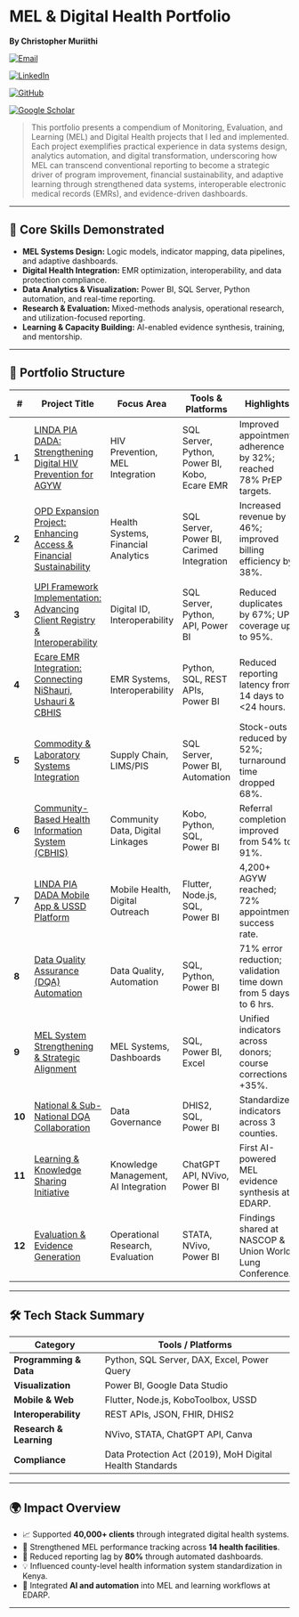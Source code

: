# MEL & Digital Health Portfolio


<p align="left">
  <strong>By Christopher Muriithi</strong>
</p>

<p align="left">
  <a href="mailto:nomiskris@gmail.com">
    <img src="https://img.shields.io/badge/Email-nomiskris@gmail.com-D14836?style=for-the-badge&logo=gmail&logoColor=white" alt="Email">
  </a>
</p>

<p align="left">
  <a href="https://www.linkedin.com/in/christopher-mwangi-894265b0">
    <img src="https://img.shields.io/badge/LinkedIn-Christopher%20Mwangi-0A66C2?style=for-the-badge&logo=linkedin&logoColor=white" alt="LinkedIn">
  </a>
</p>

<p align="left">
  <a href="https://github.com/ChrisMuriithi">
    <img src="https://img.shields.io/badge/GitHub-@ChrisMuriithi-181717?style=for-the-badge&logo=github&logoColor=white" alt="GitHub">
  </a>
</p>

<p align="left">
  <a href="https://scholar.google.com/citations?user=isM9thcAAAAJ&hl=en">
    <img src="https://img.shields.io/badge/Google_Scholar-4285F4?style=for-the-badge&logo=google-scholar&logoColor=white" alt="Google Scholar">
  </a>
</p>




> This portfolio presents a compendium of Monitoring, Evaluation, and Learning (MEL) and Digital Health projects that I led and implemented. Each project exemplifies practical experience in data systems design, analytics automation, and digital transformation, underscoring how MEL can transcend conventional reporting to become a strategic driver of program improvement, financial sustainability, and adaptive learning through strengthened data systems, interoperable electronic medical records (EMRs), and evidence-driven dashboards.


<!-- Repo Title & Description for GitHub -->
<!-- Title: MEL & Digital Health Projects -->
<!-- Description: Portfolio showcasing Monitoring, Evaluation & Learning (MEL) systems, data analytics, and digital health transformation projects led in Nairobi, Kenya. -->
---

## 🧠 Core Skills Demonstrated
- **MEL Systems Design:** Logic models, indicator mapping, data pipelines, and adaptive dashboards.  
- **Digital Health Integration:** EMR optimization, interoperability, and data protection compliance.  
- **Data Analytics & Visualization:** Power BI, SQL Server, Python automation, and real-time reporting.  
- **Research & Evaluation:** Mixed-methods analysis, operational research, and utilization-focused reporting.  
- **Learning & Capacity Building:** AI-enabled evidence synthesis, training, and mentorship.  

---

## 📂 Portfolio Structure

| # | Project Title | Focus Area | Tools & Platforms | Highlights |
|---|----------------|-------------|------------------|-------------|
| **1** | [LINDA PIA DADA: Strengthening Digital HIV Prevention for AGYW](Projects/LINDA-PIA-DADA/README.md) | HIV Prevention, MEL Integration | SQL Server, Python, Power BI, Kobo, Ecare EMR | Improved appointment adherence by 32%; reached 78% PrEP targets. |
| **2** | [OPD Expansion Project: Enhancing Access & Financial Sustainability](Projects/OPD-Expansion/README.md) | Health Systems, Financial Analytics | SQL Server, Power BI, Carimed Integration | Increased revenue by 46%; improved billing efficiency by 38%. |
| **3** | [UPI Framework Implementation: Advancing Client Registry & Interoperability](Projects/UPI-Framework/README.md) | Digital ID, Interoperability | SQL Server, Python, API, Power BI | Reduced duplicates by 67%; UPI coverage up to 95%. |
| **4** | [Ecare EMR Integration: Connecting NiShauri, Ushauri & CBHIS](Projects/EcareEMR/README.md) | EMR Systems, Interoperability | Python, SQL, REST APIs, Power BI | Reduced reporting latency from 14 days to <24 hours. |
| **5** | [Commodity & Laboratory Systems Integration](Projects/Commodity-Lab-Systems/README.md) | Supply Chain, LIMS/PIS | SQL Server, Power BI, Automation | Stock-outs reduced by 52%; turnaround time dropped 68%. |
| **6** | [Community-Based Health Information System (CBHIS)](Projects/CBHIS/README.md) | Community Data, Digital Linkages | Kobo, Python, SQL, Power BI | Referral completion improved from 54% to 91%. |
| **7** | [LINDA PIA DADA Mobile App & USSD Platform](Projects/LINDA-PIA-DADA-Mobile/README.md) | Mobile Health, Digital Outreach | Flutter, Node.js, SQL, Power BI | 4,200+ AGYW reached; 72% appointment success rate. |
| **8** | [Data Quality Assurance (DQA) Automation](Projects/DQA-Automation/README.md) | Data Quality, Automation | SQL, Python, Power BI | 71% error reduction; validation time down from 5 days to 6 hrs. |
| **9** | [MEL System Strengthening & Strategic Alignment](Projects/MEL-System-Strengthening/README.md) | MEL Systems, Dashboards | SQL, Power BI, Excel | Unified indicators across donors; course corrections +35%. |
| **10** | [National & Sub-National DQA Collaboration](Projects/National-DQA/README.md) | Data Governance | DHIS2, SQL, Power BI | Standardized indicators across 3 counties. |
| **11** | [Learning & Knowledge Sharing Initiative](Projects/Learning-Knowledge-Sharing/README.md) | Knowledge Management, AI Integration | ChatGPT API, NVivo, Power BI | First AI-powered MEL evidence synthesis at EDARP. |
| **12** | [Evaluation & Evidence Generation](Projects/Evaluation-Evidence-Generation/README.md) | Operational Research, Evaluation | STATA, NVivo, Power BI | Findings shared at NASCOP & Union World Lung Conference. |


---

## 🛠️ Tech Stack Summary
| Category | Tools / Platforms |
|-----------|------------------|
| **Programming & Data** | Python, SQL Server, DAX, Excel, Power Query |
| **Visualization** | Power BI, Google Data Studio |
| **Mobile & Web** | Flutter, Node.js, KoboToolbox, USSD |
| **Interoperability** | REST APIs, JSON, FHIR, DHIS2 |
| **Research & Learning** | NVivo, STATA, ChatGPT API, Canva |
| **Compliance** | Data Protection Act (2019), MoH Digital Health Standards |

---

## 🌍 Impact Overview
- 📈 Supported **40,000+ clients** through integrated digital health systems.  
- 🏥 Strengthened MEL performance tracking across **14 health facilities**.  
- 🔁 Reduced reporting lag by **80%** through automated dashboards.  
- 💡 Influenced county-level health information system standardization in Kenya.  
- 🧩 Integrated **AI and automation** into MEL and learning workflows at EDARP.  

---
